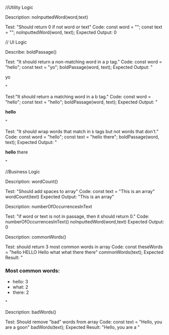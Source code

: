 //Utility Logic

Description: noInputtedWord(word,text)

Test: "Should return 0 if not word or text"
Code:
const word = "";
const text = "";
noInputtedWord(word, text);
Expected Output: 0


// UI Logic

Describe: boldPassage()

Test: "It should return a non-matching word in a p tag."
Code:
const word = "hello";
const text = "yo";
boldPassage(word, text);
Expected Output: "<p>yo</p>"

Test:"It should return a matching word in a b tag."
Code:
const word = "hello";
const text = "hello";
boldPassage(word, text);
Expected Output: "<p><b>hello</b></p>"

Test: "It should wrap words that match in `b` tags but not words that don't."
Code:
const word = "hello";
const text = "hello there";
boldPassage(word, text);
Expected Output: "<p><b>hello</b> there</p>"

//Business Logic

Description: wordCount()

Test: "Should add spaces to array"
Code:
const text = "This is an array"
wordCount(text)
Expected Output: "This is an array"

Description: numberOfOccurrencesInText

Test: "if word or text is not in passage, then it should return 0."
Code:
numberOfOccurrencesInText()
noInputtedWord(word,text)
Expected Output: 0

Description: commonWords()

Test: should return 3 most common words in array
Code:
const theseWords = "hello HELLO Hello what what there there"
commonWords(text);
Expected Result:
"<h3>Most common words:</h3>
<ul>
<li>hello: 3 </li>
<li>what: 2</li>
<li>there: 2</li>
</ul>"

Description: badWords()

Test: Should remove "bad" words from array
Code:
const text = "Hello, you are a goon"
badWords(text);
Expected Result: "Hello, you are a "
